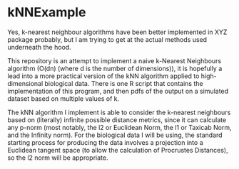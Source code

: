 # kNNExample

Yes, k-nearest neighbour algorithms have been better implemented in XYZ package probably, but I am trying to get at the actual methods used underneath the hood.

This repository is an attempt to implement a naive k-Nearest Neighbours algorithm (O(dn) (where d is the number of dimensions)), it is hopefully a lead into a more practical version of the kNN algorithm applied to high-dimensional biological data.  There is one R script that contains the implementation of this program, and then pdfs of the output on a simulated dataset based on multiple values of k.

The kNN algorithm I implement is able to consider the k-nearest neighbours based on (literally) infinite possible distance metrics, since it can calculate any p-norm (most notably, the l2 or Euclidean Norm, the l1 or Taxicab Norm, and the Infinity norm).  For the biological data I will be using, the standard starting process for producing the data involves a projection into a Euclidean tangent space (to allow the calculation of Procrustes Distances), so the l2 norm will be appropriate.
